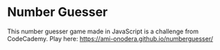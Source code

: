 # Number Guesser
This number guesser game made in JavaScript is a challenge from CodeCademy. Play here: https://ami-onodera.github.io/numberguesser/
